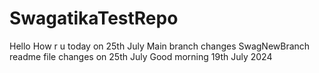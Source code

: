 # SwagatikaTestRepo
Hello How r u today on 25th July Main branch changes
SwagNewBranch readme file changes on 25th July
Good morning 19th July 2024
